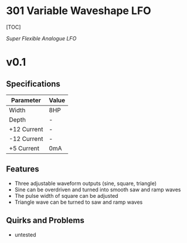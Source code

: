 # 301 Variable Waveshape LFO

[TOC]

*Super Flexible Analogue LFO*


# v0.1

## Specifications

|Parameter|Value|
|---------|-----|
|Width|8HP|
|Depth|-|
|+12 Current|-|
|-12 Current|-|
|+5 Current|0mA|

## Features

- Three adjustable waveform outputs (sine, square, triangle)
- Sine can be overdriven and turned into smooth saw and ramp waves
- The pulse width of square can be adjusted
- Triangle wave can be turned to saw and ramp waves

## Quirks and Problems

- untested